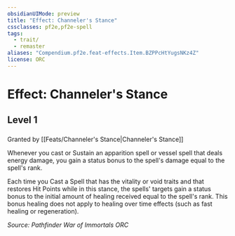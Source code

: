 ```yaml
---
obsidianUIMode: preview
title: "Effect: Channeler's Stance"
cssclasses: pf2e,pf2e-spell
tags:
  - trait/
  - remaster
aliases: "Compendium.pf2e.feat-effects.Item.BZPPcHtYugsNKz4Z"
license: ORC
---
```

# Effect: Channeler's Stance
## Level 1
### 






Granted by [[Feats/Channeler's Stance|Channeler's Stance]]

Whenever you cast or Sustain an apparition spell or vessel spell that deals energy damage, you gain a status bonus to the spell's damage equal to the spell's rank.

Each time you Cast a Spell that has the vitality or void traits and that restores Hit Points while in this stance, the spells' targets gain a status bonus to the initial amount of healing received equal to the spell's rank. This bonus healing does not apply to healing over time effects (such as fast healing or regeneration).

*Source: Pathfinder War of Immortals*
*ORC*